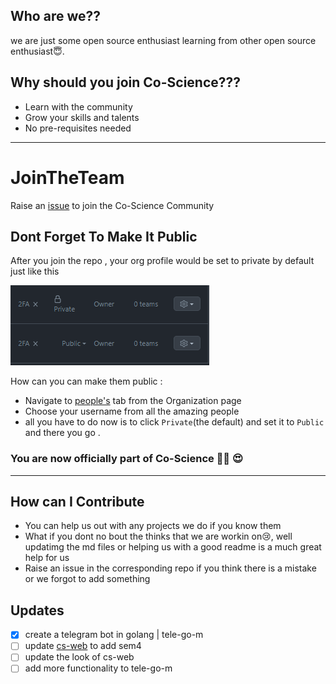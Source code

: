

## Who are we??
we are just some open source enthusiast learning from other open source enthusiast😇.

## Why should you join Co-Science???
- Learn with the community
- Grow your skills and talents
- No pre-requisites needed

---
# JoinTheTeam
Raise an [issue](https://github.com/Co-Science/JoinTheTeam/issues/new?assignees=&labels=invite+me+to+the+organisation&template=invitation.md&title=Please+invite+me+to+the+GitHub+Community+Organization) to join the Co-Science Community

## Dont Forget To Make It Public
After you join the repo , your org profile would be set to private by default just like this

![dontForgetToMakeItPublic](./img/dontForgetToMakeItPublic.png)

How can you can make them public : 
- Navigate to [people's](https://github.com/orgs/Co-Science/people) tab from the Organization page 
- Choose your username from all the amazing people
- all you have to do now is to click `Private`(the default) and set it to `Public` and there you go . 


### **You are now officially part of Co-Science 🎉🥳 😍**
---

## How can I Contribute
- You can help us out with any projects we do if you know them
- What if you dont no bout the thinks that we are workin on😢, well updatimg the md files or helping us with a good readme is a much great help for us
- Raise an issue in the corresponding repo if you think there is a mistake or we forgot to add something

## Updates
- [x] create a telegram bot in golang | tele-go-m
- [ ] update [cs-web](https://cs-web-delta.vercel.app/) to add sem4
- [ ] update the look of cs-web
- [ ] add more functionality to tele-go-m

